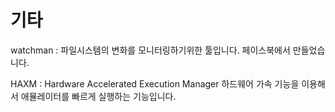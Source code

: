 # 기타

watchman 
: 파일시스템의 변화를 모니터링하기위한 툴입니다. 페이스북에서 만들었습니다.

HAXM
: Hardware Accelerated Execution Manager
하드웨어 가속 기능을 이용해서 애뮬레이터를 빠르게 실행하는 기능입니다. 
<!--stackedit_data:
eyJoaXN0b3J5IjpbNzI4MjA0OTI0LDI1Mjc2NjUwMl19
-->